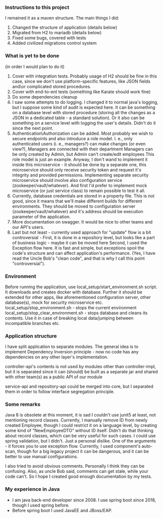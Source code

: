 ### Instructions to this project
I remained it as a maven structure. The main things I did:
1. Changed the structure of application (details below)
2. Migrated from H2 to mariadb (details below)
3. Fixed some bugs, covered with tests
4. Added civilized migrations control system

### What is yet to be done
(in order I would plan to do it)
1. Cover with integration tests. Probably usage of H2 should be fine in this case, since we don't use platform-specific features, like JSON fields and\or complicated stored procedures.
2. Cover with end-to-ent tests (something like Karate should work fine)
3. Do some dependencies cleanup
4. I saw some attempts to do logging. I changed it to normal java's logging, but I suppose some kind of audit is expected here. 
It can be something on a database level with stored procedure (storing all the changes as a JSON in a dedicated table - a standard solution). 
Or it also can be something on a service level with logging the user's details. Didn't do it since the next point.
5. Authentication\Authorization can be added. Most probably we wish to secure endpoints and also introduce a role model.
I. e., only authenticated users (i. e., managers?) can make changes (or even view?), 
Managers are connected with their department
Managers can be only created by Admin, but Admin can't create/edit employees
This role model is just an example. Anyway, I don't wand to implement it inside this microservice - it should be done by a separate one, this microservice should only receive security token and request it's integrity and provided permissions.
Implementing separate security microservice should involve also configuration service (zookeeper/vault/whatever). 
And first I'd prefer to implement mock microservice (or just service class) to remain possible to test it all.
6. Currently, database credentials are stored in a property file. This is not good, since it means that we'll make different builds for different environments. They should be moved to configuration server (zookeeper/vault/whatever) and it's address should be execution parameter of the application. 
7. More documentation on swagger. It would be nice to other teams and our API's users.
8. Last but not least - currently used approach for "update" flow is a bit controversial - 
First, it is done in a repository level, but looks like a part of business logic - maybe it can be moved here
Second, I used the Exception flow here. It is fast and simple, but exceptions spoil the code's structure and can affect application's performance.
(Yes, I have read the Uncle Bob's "clean code", and that is why I call this point "controversial").


### Environment
Before running the application, use local_setup/start_environment.sh script. It downloads and creates docker with database. 
Further it should be extended for other apps, like aforementioned configuration server, other database(s), mock for security microservice etc.
local_setup/stop_environment.sh - stops the current environment
local_setup/stop_clear_environment.sh - stops database and cleans its contents. Use it in case of breaking local data/jumping between incompatible branches etc.


### Application structure
I have split application to separate modules. The general idea is to implement Dependency Inversion principle - now no code has any dependencies on any other layer's implementation.

controller-api's contents is not used by modules other than controller-impl, but it is separated since it can (should) be built as a separate jar and shared with other team(s) as a public API of our module

service-api and repository-api could be merged into core, but I separated them in order to follow interface segregation principle.


### Some remarks
Java 8 is obsolete at this moment, it is sad I couldn't use junit5 at least, not mentioning record classes.
Currently, I manually remove ID from newly created Employee, though I could restrict it on a language level, by creating some kind of "NewEmployeeDTO" without ID itself. Didn't do that thinking about record classes, which can be very useful for such cases. 
I could use spring validation, but I didn't. Just a personal dislike. One of the arguments - it forces you to use exception flow. 
Currently, I used component's auto-scan, though for a big legacy project it can be dangerous, and it can be better to use manual configurations. 

I also tried to avoid obvious comments. Personally I think they can be confusing. Also, as uncle Bob said, comments can get stale, while your code can't. So I hope I created good enough documentation by my tests. 


### My experience in Java 
- I am java back-end developer since 2008. I use spring boot since 2018, though I used spring before. 
- Before spring boot I used JavaEE and JBoss/EAP.

